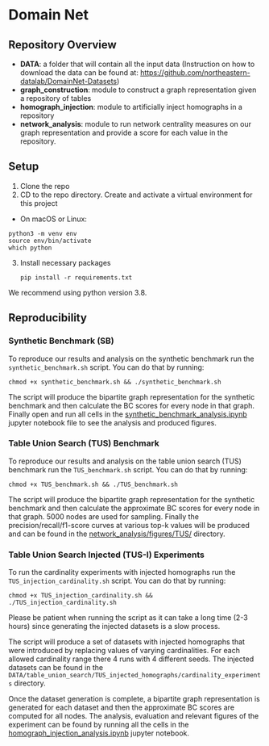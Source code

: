 # Domain Net

## Repository Overview

- **DATA**: a folder that will contain all the input data (Instruction on how to download the data can be found at: https://github.com/northeastern-datalab/DomainNet-Datasets)
- **graph_construction**: module to construct a graph representation given a repository of tables
- **homograph_injection**: module to artificially inject homographs in a repository 
- **network_analysis**: module to run network centrality measures on our graph representation and provide a score for each value in the repository.

## Setup

1. Clone the repo
2. CD to the repo directory. Create and activate a virtual environment for this project  
  * On macOS or Linux:
   ```
   python3 -m venv env
   source env/bin/activate
   which python
   ```
3. Install necessary packages
   ```
   pip install -r requirements.txt
   ```
We recommend using python version 3.8.


## Reproducibility

### Synthetic Benchmark (SB)
To reproduce our results and analysis on the synthetic benchmark run the `synthetic_benchmark.sh` script.
You can do that by running:
```
chmod +x synthetic_benchmark.sh && ./synthetic_benchmark.sh
```

The script will produce the bipartite graph representation for the synthetic benchmark and then calculate the BC scores for every node in that graph.
Finally open and run all cells in the [synthetic_benchmark_analysis.ipynb](network_analysis/synthetic_benchmark_analysis.ipynb) jupyter notebook file to see the analysis and produced figures.

### Table Union Search (TUS) Benchmark
To reproduce our results and analysis on the table union search (TUS) benchmark run the `TUS_benchmark.sh` script.
You can do that by running:
```
chmod +x TUS_benchmark.sh && ./TUS_benchmark.sh
```

The script will produce the bipartite graph representation for the synthetic benchmark and then calculate the approximate BC scores for every node in that graph.
5000 nodes are used for sampling.
Finally the precision/recall/f1-score curves at various top-k values will be produced and can be found in the [network_analysis/figures/TUS/](network_analysis/figures/TUS/) directory.

### Table Union Search Injected (TUS-I) Experiments
To run the cardinality experiments with injected homographs run the `TUS_injection_cardinality.sh` script.
You can do that by running:
```
chmod +x TUS_injection_cardinality.sh && ./TUS_injection_cardinality.sh
```
Please be patient when running the script as it can take a long time (2-3 hours) since generating the injected datasets is a slow process.

The script will produce a set of datasets with injected homographs that were introduced by replacing values of varying cardinalities.
For each allowed cardinality range there 4 runs with 4 different seeds.
The injected datasets can be found in the `DATA/table_union_search/TUS_injected_homographs/cardinality_experiments` directory.

Once the dataset generation is complete, a bipartite graph representation is generated for each dataset and then the approximate BC scores are computed for all nodes.
The analysis, evaluation and relevant figures of the experiment can be found by running all the cells in the [homograph_injection_analysis.ipynb](network_analysis/homograph_injection_analysis.ipynb) jupyter notebook.